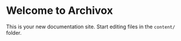 # Welcome to Archivox

This is your new documentation site. Start editing files in the `content/` folder.
